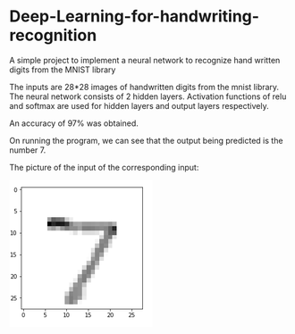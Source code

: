 # Deep-Learning-for-handwriting-recognition
A simple project to implement a neural network to recognize hand written digits from the MNIST library

The inputs are 28*28 images of handwritten digits from the mnist library.
The neural network consists of 2 hidden layers.
Activation functions of relu and softmax are used for hidden layers and output layers respectively.

An accuracy of 97% was obtained.

On running the program, we can see that the output being predicted is the number 7.

The picture of the input of the corresponding input:

![Screenshot](Input_Display.PNG)